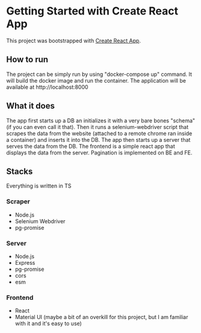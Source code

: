 # Getting Started with Create React App

This project was bootstrapped with [Create React App](https://github.com/facebook/create-react-app).

## How to run

The project can be simply run by using "docker-compose up" command. It will build the docker image and run the container. The application will be available at http://localhost:8000

## What it does

The app first starts up a DB an initializes it with a very bare bones "schema" (if you can even call it that). Then it runs a selenium-webdriver script that scrapes the data from the website (attached to a remote chrome ran inside a container) and inserts it into the DB. The app then starts up a server that serves the data from the DB. The frontend is a simple react app that displays the data from the server. Pagination is implemented on BE and FE.

## Stacks
Everything is written in TS
### Scraper

- Node.js
- Selenium Webdriver
- pg-promise

### Server

- Node.js
- Express
- pg-promise
- cors
- esm

### Frontend

- React
- Material UI (maybe a bit of an overkill for this project, but I am familiar with it and it's easy to use)
